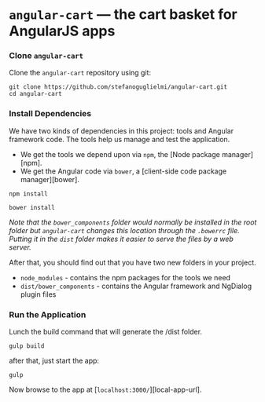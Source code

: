 # `angular-cart` — the cart basket for AngularJS apps

### Clone `angular-cart`

Clone the `angular-cart` repository using git:

```
git clone https://github.com/stefanoguglielmi/angular-cart.git
cd angular-cart
```

### Install Dependencies

We have two kinds of dependencies in this project: tools and Angular framework code. The tools help
us manage and test the application.

* We get the tools we depend upon via `npm`, the [Node package manager][npm].
* We get the Angular code via `bower`, a [client-side code package manager][bower].

```
npm install

bower install
```
*Note that the `bower_components` folder would normally be installed in the root folder but
`angular-cart` changes this location through the `.bowerrc` file. Putting it in the `dist` folder
makes it easier to serve the files by a web server.*

After that, you should find out that you have
two new folders in your project.

* `node_modules` - contains the npm packages for the tools we need
* `dist/bower_components` - contains the Angular framework and NgDialog plugin files

### Run the Application

Lunch the build command that will generate the /dist folder.

```
gulp build
```
after that, just start the app:

```
gulp
```
Now browse to the app at [`localhost:3000/`][local-app-url].
